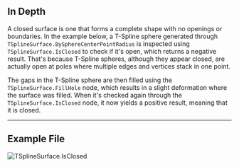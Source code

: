 ## In Depth
A closed surface is one that forms a complete shape with no openings or boundaries.
In the example below, a T-Spline sphere generated through `TSplineSurface.BySphereCenterPointRadius` is inspected using `TSplineSurface.IsClosed` to check if it's open, which returns a negative result. That's because T-Spline spheres, although they appear closed, are actually open at poles where multiple edges and vertices stack in one point.

The gaps in the T-Spline sphere are then filled using the `TSplineSurface.FillHole` node, which results in a slight deformation where the surface was filled. When it's checked again through the `TSplineSurface.IsClosed` node, it now yields a positive result, meaning that it is closed.
___
## Example File

![TSplineSurface.IsClosed](./Autodesk.DesignScript.Geometry.TSpline.TSplineSurface.IsClosed_img.jpg)
